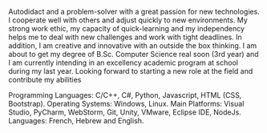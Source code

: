 Autodidact and a problem-solver with a great passion for new technologies. I cooperate well with others and adjust quickly to new environments. My strong work ethic, my capacity of quick-learning and my independency helps me to deal with new challenges and work with tight deadlines. In addition, I am creative and innovative with an outside the box thinking. I am about to get my degree of B.Sc. Computer Science real soon (3rd year) and I am currently intending in an excellency academic program at school during my last year. Looking forward to starting a new role at the field and contribute my abilities

Programming Languages: C/C++, C#, Python, Javascript, HTML (CSS, Bootstrap).
Operating Systems: Windows, Linux.
Main Platforms: Visual Studio, PyCharm, WebStorm, Git, Unity, VMware, Eclipse IDE, NodeJs.
Languages: French, Hebrew and English.


